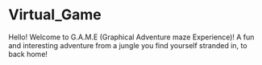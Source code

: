 # Virtual_Game
Hello! Welcome to G.A.M.E (Graphical Adventure maze Experience)! A fun and interesting adventure from a jungle you find yourself stranded in, to back home!
